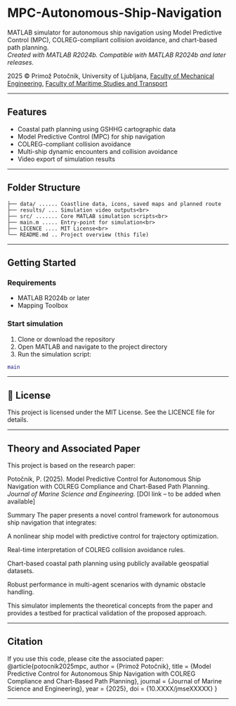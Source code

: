 # MPC-Autonomous-Ship-Navigation

MATLAB simulator for autonomous ship navigation using Model Predictive Control (MPC), COLREG-compliant collision avoidance, and chart-based path planning.<br>
_Created with MATLAB R2024b. Compatible with MATLAB R2024b and later releases._

2025 © Primož Potočnik, University of Ljubljana, 
[Faculty of Mechanical Engineering](https://www.fs.uni-lj.si/en), [Faculty of Maritime Studies and Transport](https://www.fpp.uni-lj.si/en)

---

## Features

- Coastal path planning using GSHHG cartographic data
- Model Predictive Control (MPC) for ship navigation
- COLREG-compliant collision avoidance
- Multi-ship dynamic encounters and collision avoidance
- Video export of simulation results

---

## Folder Structure

```
├── data/ ...... Coastline data, icons, saved maps and planned route
├── results/ ... Simulation video outputs<br>
├── src/ ....... Core MATLAB simulation scripts<br>
├── main.m ..... Entry-point for simulation<br>
├── LICENCE .... MIT License<br>
└── README.md .. Project overview (this file)
```

---
## Getting Started

### Requirements
- MATLAB R2024b or later
- Mapping Toolbox

### Start simulation
1. Clone or download the repository
2. Open MATLAB and navigate to the project directory
3. Run the simulation script:
```matlab
main
```

---
## 📜  License

This project is licensed under the MIT License. See the LICENCE file for details.

---
## Theory and Associated Paper

This project is based on the research paper:

Potočnik, P. (2025). Model Predictive Control for Autonomous Ship Navigation with COLREG Compliance and Chart-Based Path Planning.
_Journal of Marine Science and Engineering._ [DOI link – to be added when available]

Summary
The paper presents a novel control framework for autonomous ship navigation that integrates:

A nonlinear ship model with predictive control for trajectory optimization.

Real-time interpretation of COLREG collision avoidance rules.

Chart-based coastal path planning using publicly available geospatial datasets.

Robust performance in multi-agent scenarios with dynamic obstacle handling.

This simulator implements the theoretical concepts from the paper and provides a testbed for practical validation of the proposed approach.

---
## Citation

If you use this code, please cite the associated paper:<br>
@article{potocnik2025mpc,
  author  = {Primož Potočnik},
  title   = {Model Predictive Control for Autonomous Ship Navigation with COLREG Compliance and Chart-Based Path Planning},
  journal = {Journal of Marine Science and Engineering},
  year    = {2025},
  doi     = {10.XXXX/jmseXXXXX}
}

---
